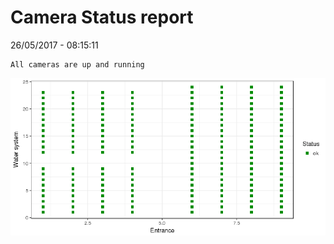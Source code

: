 Camera Status report
================
26/05/2017 - 08:15:11

    All cameras are up and running

![](camreport_files/figure-markdown_github/unnamed-chunk-2-1.png)
